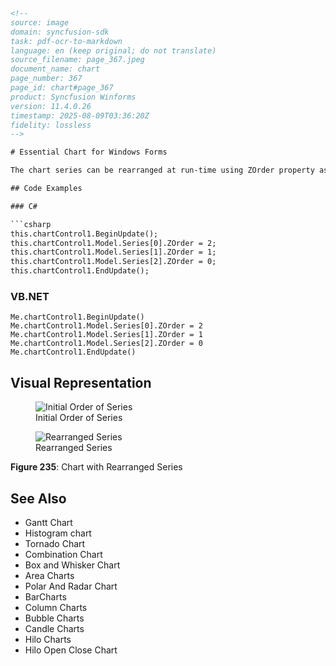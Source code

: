 ```html
<!--
source: image
domain: syncfusion-sdk
task: pdf-ocr-to-markdown
language: en (keep original; do not translate)
source_filename: page_367.jpeg
document_name: chart
page_number: 367
page_id: chart#page_367
product: Syncfusion Winforms
version: 11.4.0.26
timestamp: 2025-08-09T03:36:20Z
fidelity: lossless
-->

# Essential Chart for Windows Forms

The chart series can be rearranged at run-time using ZOrder property as follows. The chart needs to be redrawn in order to reflect ZOrder property changes. we cannot call redrawing for every series ZOrder changes. In order to overcome this, we should change the order of the series in between the begin update and end update statements as follows.

## Code Examples

### C#

```csharp
this.chartControl1.BeginUpdate();
this.chartControl1.Model.Series[0].ZOrder = 2;
this.chartControl1.Model.Series[1].ZOrder = 1;
this.chartControl1.Model.Series[2].ZOrder = 0;
this.chartControl1.EndUpdate();
```

### VB.NET

```vb.NET
Me.chartControl1.BeginUpdate()
Me.chartControl1.Model.Series[0].ZOrder = 2
Me.chartControl1.Model.Series[1].ZOrder = 1
Me.chartControl1.Model.Series[2].ZOrder = 0
Me.chartControl1.EndUpdate()
```

## Visual Representation

<figure>
<img src="image_initial_order.svg" alt="Initial Order of Series" />
<figcaption>Initial Order of Series</figcaption>
</figure>

<figure>
<img src="image_rearranged_series.svg" alt="Rearranged Series" />
<figcaption>Rearranged Series</figcaption>
</figure>

**Figure 235**: Chart with Rearranged Series

## See Also

- Gantt Chart
- Histogram chart
- Tornado Chart
- Combination Chart
- Box and Whisker Chart
- Area Charts
- Polar And Radar Chart
- BarCharts
- Column Charts
- Bubble Charts
- Candle Charts
- Hilo Charts
- Hilo Open Close Chart

<!-- tags: [chart, rearrange, ZOrder, run-time, windows forms] keywords: [chart series, ZOrder property, redraw, begin update, end update, rearranged series, initial order, rearranged series, Gantt Chart, Histogram chart, Tornado Chart, Combination Chart, Box and Whisker Chart, Area Charts, Polar And Radar Chart, BarCharts, Column Charts, Bubble Charts, Candle Charts, Hilo Charts, Hilo Open Close Chart] -->
```